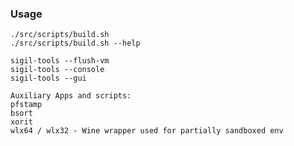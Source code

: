 ### Usage
    ./src/scripts/build.sh
    ./src/scripts/build.sh --help

    sigil-tools --flush-vm
    sigil-tools --console
    sigil-tools --gui

    Auxiliary Apps and scripts:
    pfstamp
    bsort
    xorit
    wlx64 / wlx32 - Wine wrapper used for partially sandboxed env